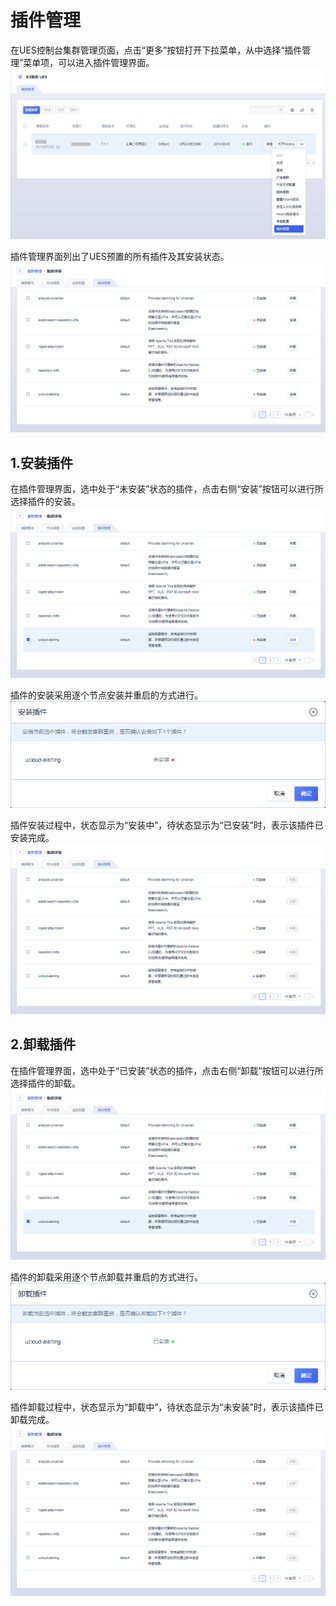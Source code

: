 # 插件管理

在UES控制台集群管理页面，点击“更多”按钮打开下拉菜单，从中选择“插件管理”菜单项，可以进入插件管理界面。
![](/images/plugins/01-plugin-entrance.png)

插件管理界面列出了UES预置的所有插件及其安装状态。
![](/images/plugins/02-plugin-ui.png)

## 1.安装插件

在插件管理界面，选中处于“未安装”状态的插件，点击右侧“安装”按钮可以进行所选择插件的安装。
![](/images/plugins/03-plugin-install.png)

插件的安装采用逐个节点安装并重启的方式进行。
![](/images/plugins/04-plugin-install-info.png)

插件安装过程中，状态显示为“安装中”，待状态显示为“已安装”时，表示该插件已安装完成。
![](/images/plugins/05-plugin-installing.png)

## 2.卸载插件

在插件管理界面，选中处于“已安装”状态的插件，点击右侧“卸载”按钮可以进行所选择插件的卸载。
![](/images/plugins/06-plugin-uninstall.png)

插件的卸载采用逐个节点卸载并重启的方式进行。
![](/images/plugins/07-plugin-uninstall-info.png)

插件卸载过程中，状态显示为“卸载中”，待状态显示为“未安装”时，表示该插件已卸载完成。
![](/images/plugins/08-plugin-uninstalling.png)